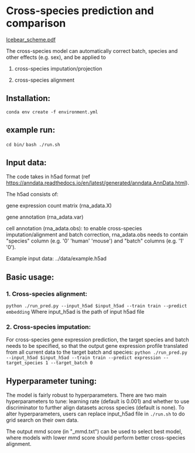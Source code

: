 # Cross-species prediction and comparison
[Icebear_scheme.pdf](https://github.com/Noble-Lab/Icebear/files/13232135/Icebear_scheme.pdf)

The cross-species model can automatically correct batch, species and other effects (e.g. sex), and be applied to 

1. cross-species imputation/projection

2. cross-species alignment


## Installation:
```conda env create -f environment.yml```


## example run:
```cd bin/```
```bash ./run.sh```


## Input data:

The code takes in h5ad format (ref https://anndata.readthedocs.io/en/latest/generated/anndata.AnnData.html).

The h5ad consists of:

gene expression count matrix (rna_adata.X)

gene annotation (rna_adata.var)

cell annotation (rna_adata.obs): to enable cross-species imputation/alignment and batch correction, rna_adata.obs needs to contain "species" column (e.g. '0' 'human' 'mouse') and "batch" columns (e.g. '1' '0').  

Example input data: ../data/example.h5ad


## Basic usage:

### 1. Cross-species alignment:

```python ./run_pred.py --input_h5ad $input_h5ad --train train --predict embedding```
Where input_h5ad is the path of input h5ad file


### 2. Cross-species imputation: 

For cross-species gene expression prediction, the target species and batch needs to be specified, so that the output gene expression profile translated from all current data to the target batch and species:
`python ./run_pred.py --input_h5ad $input_h5ad --train train --predict expression --target_species 1 --target_batch 0`


## Hyperparameter tuning:
The model is fairly robust to hyperparameters.
There are two main hyperparameters to tune: learning rate (default is 0.001) and whether to use discriminator to further align datasets across species (default is none).
To alter hyperparameters, users can replace input_h5ad file in ```./run.sh``` to do grid search on their own data.

The output mmd score (in "_mmd.txt") can be used to select best model, where models with lower mmd score should perform better cross-species alignment.
